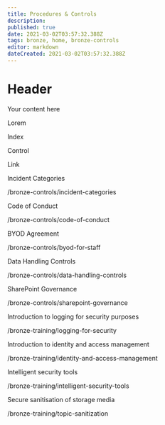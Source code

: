 ```yaml
---
title: Procedures & Controls
description: 
published: true
date: 2021-03-02T03:57:32.388Z
tags: bronze, home, bronze-controls
editor: markdown
dateCreated: 2021-03-02T03:57:32.388Z
---
```


# Header
Your content here

Lorem 

Index

Control

Link

Incident Categories

/bronze-controls/incident-categories

Code of Conduct

/bronze-controls/code-of-conduct

BYOD Agreement

/bronze-controls/byod-for-staff

Data Handling Controls

/bronze-controls/data-handling-controls

SharePoint Governance

/bronze-controls/sharepoint-governance

Introduction to logging for security purposes

/bronze-training/logging-for-security

Introduction to identity and access management

/bronze-training/identity-and-access-management

Intelligent security tools

/bronze-training/intelligent-security-tools

 Secure sanitisation of storage media

 /bronze-training/topic-sanitization

 

 

